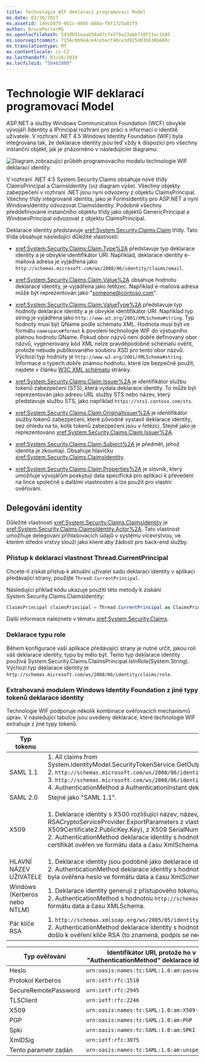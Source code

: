```yaml
---
title: Technologie WIF deklarací programovací Model
ms.date: 03/30/2017
ms.assetid: 149cb875-9b1c-4695-b88a-fbf1725a02f9
author: BrucePerlerMS
ms.openlocfilehash: 543db91eaa058a87cfe579a23abb710f21ec1b85
ms.sourcegitcommit: 7156c0b9e4ce4ce5ecf48ce3d925403b638b680c
ms.translationtype: MT
ms.contentlocale: cs-CZ
ms.lasthandoff: 03/26/2019
ms.locfileid: "58462809"
---
```

# <a name="wif-claims-programming-model"></a>Technologie WIF deklarací programovací Model
ASP.NET a služby Windows Communication Foundation (WCF) obvykle vývojáři IIdentity a IPrincipal rozhraní pro práci s informací o identitě uživatele. V rozhraní .NET 4.5 Windows Identity Foundation (WIF) byla integrována tak, že deklarace identity jsou teď vždy k dispozici pro všechny instanční objekt, jak je znázorněno v následujícím diagramu:

 ![Diagram zobrazující průběh programovacího modelu technologie WIF deklarací identity.](./media/wif-claims-programming-model/wif-claims-programming-model.png)

 V rozhraní .NET 4.5 System.Security.Claims obsahuje nové třídy ClaimsPrincipal a ClaimsIdentity (viz diagram výše). Všechny objekty zabezpečení v rozhraní .NET jsou nyní odvozeny z objektu ClaimsPrincipal. Všechny třídy integrované identita, jako je FormsIdentity pro ASP.NET a nyní WindowsIdentity odvozovat ClaimsIdentity. Podobně všechny předdefinované instančního objektu třídy jako objektů GenericPrincipal a WindowsPrincipal odvozovat z objektu ClaimsPrincipal.

 Deklarace identity představuje <xref:System.Security.Claims.Claim> třídy. Tato třída obsahuje následující důležité vlastnosti:

- <xref:System.Security.Claims.Claim.Type%2A> představuje typ deklarace identity a je obvykle identifikátor URI. Například, deklarace identity e-mailová adresa je vyjádřena jako `http://schemas.microsoft.com/ws/2008/06/identity/claims/email`.

- <xref:System.Security.Claims.Claim.Value%2A> obsahuje hodnotu deklarace identity, je vyjádřena jako řetězec. Například e-mailová adresa může být reprezentován jako "someone@contoso.com".

- <xref:System.Security.Claims.Claim.ValueType%2A> představuje typ hodnoty deklarace identity a je obvykle identifikátor URI. Například typ string je vyjádřena jako `http://www.w3.org/2001/XMLSchema#string`. Typ hodnoty musí být QName podle schématu XML. Hodnota musí být ve formátu `namespace#format` k povolení technologie WIF do výstupního platnou hodnotu QName. Pokud obor názvů není dobře definovaný obor názvů, vygenerovaný kód XML nelze pravděpodobně schématu ověřit, protože nebude publikovaného souboru XSD pro tento obor názvů. Výchozí typ hodnoty je `http://www.w3.org/2001/XMLSchema#string`. Informace o typech dobře známou hodnotu, které lze bezpečně použít, najdete v článku [W3C XML schématu](https://www.w3.org/2001/XMLSchema) stránky.

- <xref:System.Security.Claims.Claim.Issuer%2A> je identifikátor službu tokenů zabezpečení (STS), která vydala deklarace identity. To může být reprezentován jako adresu URL služby STS nebo název, který představuje službu STS, jako například `https://sts1.contoso.com/sts`.

- <xref:System.Security.Claims.Claim.OriginalIssuer%2A> je identifikátor služby tokenů zabezpečení, které původně vystavil deklarace identity, bez ohledu na to, kolik tokenů zabezpečení jsou v řetězci. Stejně jako je reprezentováno <xref:System.Security.Claims.Claim.Issuer%2A>.

- <xref:System.Security.Claims.Claim.Subject%2A> je předmět, jehož identita je zkoumají. Obsahuje hlavičku <xref:System.Security.Claims.ClaimsIdentity>.

- <xref:System.Security.Claims.Claim.Properties%2A> je slovník, který umožňuje vývojářům poskytují data specifická pro aplikaci k převedení na lince společně s dalšími vlastnostmi a lze použít pro vlastní ověřování.

## <a name="identity-delegation"></a>Delegování identity
Důležité vlastnosti <xref:System.Security.Claims.ClaimsIdentity> je <xref:System.Security.Claims.ClaimsIdentity.Actor%2A>. Tato vlastnost umožňuje delegování přihlašovacích údajů v systému vícevrstvou, ve kterém střední vrstvy slouží jako klient aby žádostí pro back-end služby.

### <a name="accessing-claims-through-threadcurrentprincipal"></a>Přístup k deklarací vlastnost Thread.CurrentPrincipal
Chcete-li získat přístup k aktuální uživatel sadu deklarací identity v aplikaci předávající strany, použijte `Thread.CurrentPrincipal`.

Následující příklad kódu ukazuje použití této metody k získání System.Security.Claims.ClaimsIdentity:

```csharp
ClaimsPrincipal claimsPrincipal = Thread.CurrentPrincipal as ClaimsPrincipal;
```

Další informace naleznete v tématu <xref:System.Security.Claims>.

### <a name="role-claim-type"></a>Deklarace typu role
Během konfigurace vaší aplikace předávající strany je nutné určit, jakou roli váš deklarace identity, typu by mělo být. Tento typ deklarace identity používá System.Security.Claims.ClaimsPrincipal.IsInRole(System.String). Výchozí typ deklarace identity je `http://schemas.microsoft.com/ws/2008/06/identity/claims/role`.

### <a name="claims-extracted-by-windows-identity-foundation-from-different-token-types"></a>Extrahovaná modulem Windows Identity Foundation z jiné typy tokenů deklarace identity
Technologie WIF podporuje několik kombinace ověřovacích mechanismů úprav. V následující tabulce jsou uvedeny deklarace, které technologie WIF extrahuje z jiné typy tokenů.

|Typ tokenu|Generované deklarace identity|Mapu, aby Windows přístupový Token|
|-|-|-|
|SAML 1.1|1.  All claims from System.IdentityModel.SecurityTokenService.GetOutputClaimsIdentity(System.Security.Claims.ClaimsPrincipal,System.IdentityModel.Protocols.WSTrust.RequestSecurityToken,System.IdentityModel.Scope).<br />2.  `http://schemas.microsoft.com/ws/2008/06/identity/claims/confirmationkey` Deklarace identity, který obsahuje XML serializaci klíč potvrzení, pokud token, který obsahuje token důkazu.<br />3.  `http://schemas.microsoft.com/ws/2008/06/identity/claims/samlissuername` Deklarace identity z elementu vystavitele.<br />4.  AuthenticationMethod a AuthenticationInstant deklarací identity, pokud token, který obsahuje příkaz ověřování.|Kromě deklarace uvedené v "SAML 1.1", s výjimkou deklarací identity typu `http://schemas.xmlsoap.org/ws/2005/05/identity/claims/name`, přidá se deklarace identity a identity budou mít stejné WindowsClaimsIdentity související s ověřováním Windows.|
|SAML 2.0|Stejné jako "SAML 1.1".|Stejné jako "SAML 1.1 namapovaných na účet Windows".|
|X509|1.  Deklarace identity s X500 rozlišující název, název_e-mailu, dnsName, SimpleName, UpnName, UrlName, kryptografický otisk, RsaKey (to může být extrahována pomocí metody RSACryptoServiceProvider.ExportParameters z vlastnosti X509Certificate2.PublicKey.Key), DsaKey () To může být extrahována pomocí metody DSACryptoServiceProvider.ExportParameters z vlastnosti X509Certificate2.PublicKey.Key), z X509 SerialNumber vlastnosti certifikátu.<br />2.  AuthenticationMethod deklarace identity s hodnotou `http://schemas.microsoft.com/ws/2008/06/identity/authenticationmethod/x509`. AuthenticationInstant deklarace identity s hodnotou času, kdy byl certifikát ověřen ve formátu data a času XmlSchema.|1.  Použije název plně kvalifikované domény účtu Windows, jako `http://schemas.xmlsoap.org/ws/2005/05/identity/claims/name` hodnoty deklarace identity. .<br />2.  Deklarace identity z X509 certifikát není namapován na Windows a deklarace identity z účtu systému windows získat pomocí mapování certifikátu Windows.|
|HLAVNÍ NÁZEV UŽIVATELE|1.  Deklarace identity jsou podobně jako deklarace identity v části ověřování Windows.<br />2.  AuthenticationMethod deklarace identity s hodnotou `http://schemas.microsoft.com/ws/2008/06/identity/authenticationmethod/password`. AuthenticationInstant deklarace identity s hodnotou času, kdy byla ověřena heslo ve formátu data a času XmlSchema.||
|Windows (Kerberos nebo NTLM)|1.  Deklarace identity generují z přístupového tokenu, jako například: PrimarySID DenyOnlyPrimarySID, PrimaryGroupSID, DenyOnlyPrimaryGroupSID, GroupSID, DenyOnlySID a název<br />2.  AuthenticationMethod s hodnotou `http://schemas.microsoft.com/ws/2008/06/identity/authenticationmethod/windows`. AuthenticationInstant hodnotu čas, kdy Windows přístupový token byl vytvořen ve formátu data a času XMLSchema.||
|Pár klíče RSA|1.  `http://schemas.xmlsoap.org/ws/2005/05/identity/claims/rsa` Deklarace identity s hodnotou RSAKeyValue.<br />2.  AuthenticationMethod deklarace identity s hodnotou `http://schemas.microsoft.com/ws/2008/06/identity/authenticationmethod/signature`. AuthenticationInstant deklarace identity s hodnotou času, kdy došlo k ověření klíče RSA (to znamená, podpis se neověřuje) ve formátu data a času XMLSchema.||

|Typ ověřování|Identifikátor URI, protože ho v "AuthenticationMethod" deklarace identity|
|-|-|
|Heslo|`urn:oasis:names:tc:SAML:1.0:am:password`|
|Protokol Kerberos|`urn:ietf:rfc:1510`|
|SecureRemotePassword|`urn:ietf:rfc:2945`|
|TLSClient|`urn:ietf:rfc:2246`|
|X509|`urn:oasis:names:tc:SAML:1.0:am:X509-PKI`|
|PGP|`urn:oasis:names:tc:SAML:1.0:am:PGP`|
|Spki|`urn:oasis:names:tc:SAML:1.0:am:SPKI`|
|XmlDSig|`urn:ietf:rfc:3075`|
|Tento parametr zadán|`urn:oasis:names:tc:SAML:1.0:am:unspecified`|
